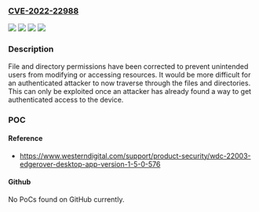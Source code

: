 ### [CVE-2022-22988](https://cve.mitre.org/cgi-bin/cvename.cgi?name=CVE-2022-22988)
![](https://img.shields.io/static/v1?label=Product&message=EdgeRover&color=blue)
![](https://img.shields.io/static/v1?label=Version&message=EdgeRover%20Mac%20Desktop%20App%20&color=brightgreen)
![](https://img.shields.io/static/v1?label=Version&message=EdgeRover%20Windows%20Desktop%20App%20&color=brightgreen)
![](https://img.shields.io/static/v1?label=Vulnerability&message=CWE-275%20Permission%20Issues&color=brightgreen)

### Description

File and directory permissions have been corrected to prevent unintended users from modifying or accessing resources. It would be more difficult for an authenticated attacker to now traverse through the files and directories. This can only be exploited once an attacker has already found a way to get authenticated access to the device. 

### POC

#### Reference
- https://www.westerndigital.com/support/product-security/wdc-22003-edgerover-desktop-app-version-1-5-0-576

#### Github
No PoCs found on GitHub currently.

